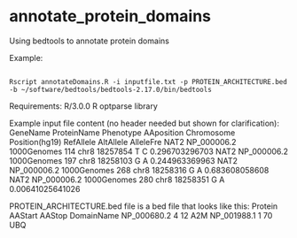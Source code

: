 # annotate_protein_domains
Using bedtools to annotate protein domains

Example:

<code bash>
Rscript annotateDomains.R -i inputfile.txt -p PROTEIN_ARCHITECTURE.bed -b ~/software/bedtools/bedtools-2.17.0/bin/bedtools
</code>

Requirements:
R/3.0.0
R optparse library

Example input file content (no header needed but shown for clarification):
GeneName  ProteinName Phenotype AAposition  Chromosome  Position(hg19)  RefAllele AltAllele AlleleFre
NAT2	NP_000006.2	1000Genomes	114	chr8	18257854	T	C	0.296703296703
NAT2	NP_000006.2	1000Genomes	197	chr8	18258103	G	A	0.244963369963
NAT2	NP_000006.2	1000Genomes	268	chr8	18258316	G	A	0.683608058608
NAT2	NP_000006.2	1000Genomes	280	chr8	18258351	G	A	0.00641025641026

PROTEIN_ARCHITECTURE.bed file is a bed file that looks like this:
Protein AAStart AAStop  DomainName
NP_000680.2	4	12	A2M
NP_001988.1	1	70	UBQ




